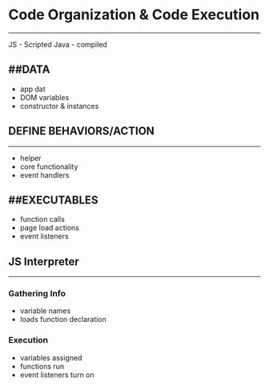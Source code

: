 # Code Organization & Code Execution
---
JS - Scripted
Java - compiled

##DATA
---
- app dat
- DOM variables
- constructor & instances

## DEFINE BEHAVIORS/ACTION
---
- helper
- core functionality
- event handlers

##EXECUTABLES
---
- function calls
- page load actions
- event listeners

## JS Interpreter
---
### Gathering Info
- variable names
- loads function declaration

### Execution
- variables assigned
- functions run
- event listeners turn on